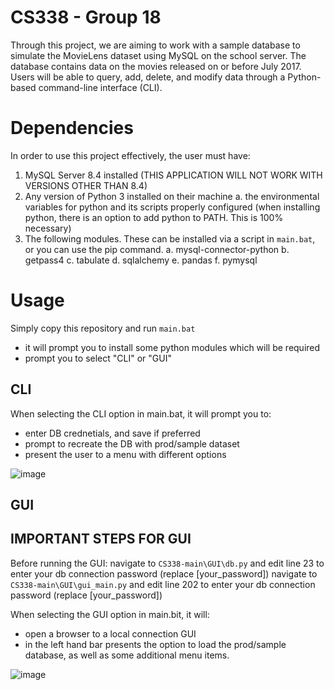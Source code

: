 # CS338 - Group 18 

Through this project, we are aiming to work with a sample database to simulate the MovieLens dataset using MySQL on the school server. The database contains data on the movies released on or before July 2017. Users will be able to query, add, delete, and modify data through a Python-based command-line interface (CLI).

# Dependencies

In order to use this project effectively, the user must have:
1. MySQL Server 8.4 installed (THIS APPLICATION WILL NOT WORK WITH VERSIONS OTHER THAN 8.4)
2. Any version of Python 3 installed on their machine
 a. the environmental variables for python and its scripts properly configured (when installing python, there is an option to add python to PATH. This is 100% necessary) 
3. The following modules. These can be installed via a script in `main.bat`, or you can use the pip command.
 a. mysql-connector-python
 b. getpass4
 c. tabulate
 d. sqlalchemy
 e. pandas
 f. pymysql

# Usage
Simply copy this repository and run `main.bat`
- it will prompt you to install some python modules which will be required
- prompt you to select "CLI" or "GUI"

## CLI
When selecting the CLI option in main.bat, it will prompt you to:
- enter DB crednetials, and save if preferred
- prompt to recreate the DB with prod/sample dataset
- present the user to a menu with different options

![image](https://github.com/palakagarwal6/CS338/assets/170012515/72c1e590-35e4-4bda-8a91-f523cc2c9865)


## GUI
## IMPORTANT STEPS FOR GUI
Before running the GUI: 
navigate to `CS338-main\GUI\db.py` and edit line 23 to enter your db connection password (replace [your_password])
navigate to `CS338-main\GUI\gui_main.py` and edit line 202 to enter your db connection password (replace [your_password])

When selecting the GUI option in main.bit, it will:
- open a browser to a local connection GUI
- in the left hand bar presents the option to load the prod/sample database, as well as some additional menu items.

![image](https://github.com/user-attachments/assets/43766bb7-6f5f-44cd-a1ea-12937dddac3d)
